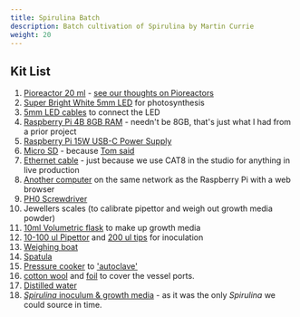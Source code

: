 ```yaml
---
title: Spirulina Batch
description: Batch cultivation of Spirulina by Martin Currie
weight: 20
---
```


## Kit List
1. [Pioreactor 20 ml](https://pioreactor.com/products/pioreactor-20ml?variant=46559156469816) - [see our thoughts on Pioreactors](https://amybo.org/docs/equipment/bioreactors/#pioreactorhttpspioreactorcom)
2. [Super Bright White 5mm LED](https://www.bitsboxuk.com/index.php?main_page=product_info&products_id=1351) for photosynthesis
3. [5mm LED cables](https://pioreactor.com/collections/accessories-and-parts/products/5mm-led-cables) to connect the LED
4. [Raspberry Pi 4B 8GB RAM](https://www.raspberrypi.com/products/raspberry-pi-4-model-b/?variant=raspberry-pi-4-model-b-8gb) - needn't be 8GB, that's just what I had from a prior project
5. [Raspberry Pi 15W USB-C Power Supply](https://www.raspberrypi.com/products/type-c-power-supply/)
6. [Micro SD](https://amzn.eu/d/8nmrnPr) - because [Tom said](https://web.archive.org/web/20231013164051/https://www.tomshardware.com/best-picks/raspberry-pi-microsd-cards)
7. [Ethernet cable](https://amzn.eu/d/2jgbQND) - just because we use CAT8 in the studio for anything in live production
8. [Another computer](https://support.apple.com/kb/sp704?locale=en_GB) on the same network as the Raspberry Pi with a web browser
9.  [PH0 Screwdriver](https://amzn.eu/d/76EeO4N)
10. Jewellers scales (to calibrate pipettor and weigh out growth media powder)
11. [10ml Volumetric flask](https://amzn.eu/d/9mknBdf) to make up growth media
12. [10-100 ul Pipettor](https://amzn.eu/d/c0c6W1G) and [200 ul tips](https://amzn.eu/d/iQaFA3I) for inoculation
13. [Weighing boat](https://amzn.eu/d/3idzob2)
14. [Spatula](https://amzn.eu/d/9w2WCWi)
15. [Pressure cooker](https://amzn.eu/d/8YSNIf9) to ['autoclave'](https://amybo.org/docs/equipment/autoclaves/)
16. [cotton wool](https://amzn.eu/d/8OnPB1M) and [foil](https://amzn.eu/d/3O9vrQs) to cover the vessel ports.
17. [Distilled water](https://amzn.eu/d/edcZw8R)
18. [*Spirulina* inoculum & growth media](https://www.etsy.com/uk/listing/1409321839/live-100ml-spirulina-culture-active?ref=yr_purchases) - as it was the only *Spirulina* we could source in time.

<br>